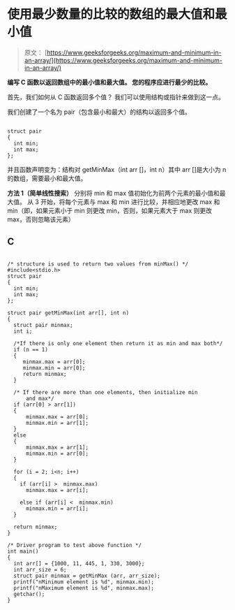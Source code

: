 # 使用最少数量的比较的数组的最大值和最小值

> 原文： [https://www.geeksforgeeks.org/maximum-and-minimum-in-an-array/](https://www.geeksforgeeks.org/maximum-and-minimum-in-an-array/)

**编写 C 函数以返回数组中的最小值和最大值。 您的程序应进行最少的比较。**



首先，我们如何从 C 函数返回多个值？ 我们可以使用结构或指针来做到这一点。

我们创建了一个名为 pair（包含最小和最大）的结构以返回多个值。

```

struct pair  
{ 
  int min; 
  int max; 
};   

```

并且函数声明变为：结构对 getMinMax（int arr []，int n）其中 arr []是大小为 n 的数组，需要最小和最大值。

**方法 1（简单线性搜索）**
分别将 min 和 max 值初始化为前两个元素的最小值和最大值。 从 3 开始，将每个元素与 max 和 min 进行比较，并相应地更改 max 和 min（即，如果元素小于 min 则更改 min，否则，如果元素大于 max 则更改 max，否则忽略该元素）

## C

```

/* structure is used to return two values from minMax() */
#include<stdio.h> 
struct pair  
{ 
  int min; 
  int max; 
};   

struct pair getMinMax(int arr[], int n) 
{ 
  struct pair minmax;      
  int i; 

  /*If there is only one element then return it as min and max both*/
  if (n == 1) 
  { 
     minmax.max = arr[0]; 
     minmax.min = arr[0];      
     return minmax; 
  }     

  /* If there are more than one elements, then initialize min  
      and max*/
  if (arr[0] > arr[1])   
  { 
      minmax.max = arr[0]; 
      minmax.min = arr[1]; 
  }   
  else
  { 
      minmax.max = arr[1]; 
      minmax.min = arr[0]; 
  }     

  for (i = 2; i<n; i++) 
  { 
    if (arr[i] >  minmax.max)       
      minmax.max = arr[i]; 

    else if (arr[i] <  minmax.min)       
      minmax.min = arr[i]; 
  } 

  return minmax; 
} 

/* Driver program to test above function */
int main() 
{ 
  int arr[] = {1000, 11, 445, 1, 330, 3000}; 
  int arr_size = 6; 
  struct pair minmax = getMinMax (arr, arr_size); 
  printf("nMinimum element is %d", minmax.min); 
  printf("nMaximum element is %d", minmax.max); 
  getchar(); 
}   

```